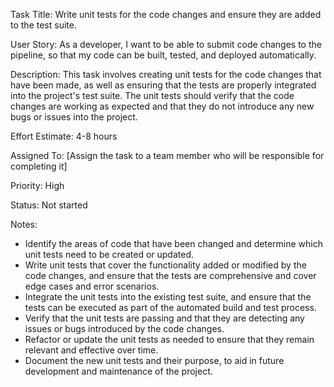 Task Title: Write unit tests for the code changes and ensure they are added to the test suite.

User Story: As a developer, I want to be able to submit code changes to the pipeline, so that my code can be built, tested, and deployed automatically.

Description: This task involves creating unit tests for the code changes that have been made, as well as ensuring that the tests are properly integrated into the project's test suite. The unit tests should verify that the code changes are working as expected and that they do not introduce any new bugs or issues into the project.

Effort Estimate: 4-8 hours

Assigned To: [Assign the task to a team member who will be responsible for completing it]

Priority: High

Status: Not started

Notes:
* Identify the areas of code that have been changed and determine which unit tests need to be created or updated.
* Write unit tests that cover the functionality added or modified by the code changes, and ensure that the tests are comprehensive and cover edge cases and error scenarios.
* Integrate the unit tests into the existing test suite, and ensure that the tests can be executed as part of the automated build and test process.
* Verify that the unit tests are passing and that they are detecting any issues or bugs introduced by the code changes.
* Refactor or update the unit tests as needed to ensure that they remain relevant and effective over time.
* Document the new unit tests and their purpose, to aid in future development and maintenance of the project.